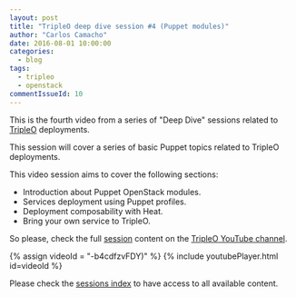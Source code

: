 ```yaml
---
layout: post
title: "TripleO deep dive session #4 (Puppet modules)"
author: "Carlos Camacho"
date: 2016-08-01 10:00:00
categories:
  - blog
tags:
  - tripleo
  - openstack
commentIssueId: 10
---
```


This is the fourth video from a series of "Deep Dive" sessions
related to [TripleO](http://www.tripleo.org/) deployments.

This session will cover a series of basic Puppet topics related to
TripleO deployments.

This video session aims to cover the following sections:

* Introduction about Puppet OpenStack modules.
* Services deployment using Puppet profiles.
* Deployment composability with Heat.
* Bring your own service to TripleO. 

So please, check the full [session](https://www.youtube.com/watch?v=-b4cdfzvFDY)
content on the [TripleO YouTube channel](https://www.youtube.com/channel/UCNGDxZGwUELpgaBoLvABsTA/).

{% assign videoId = "-b4cdfzvFDY)" %}
{% include youtubePlayer.html id=videoId %}

Please check the [sessions index](http://www.anstack.com/blog/2017/06/15/tripleo-deep-dive-session-index.html) to have access to all available content.
